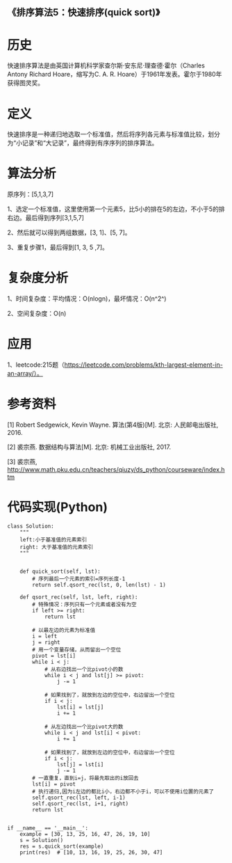 《排序算法5：快速排序(quick sort)》
---------------------------------------------------------

# 历史

快速排序算法是由英国计算机科学家查尔斯·安东尼·理查德·霍尔（Charles Antony Richard Hoare，缩写为C. A. R. Hoare）于1961年发表。霍尔于1980年获得图灵奖。                                       

# 定义

快速排序是一种递归地选取一个标准值，然后将序列各元素与标准值比较，划分为“小记录”和“大记录”，最终得到有序序列的排序算法。

# 算法分析

原序列：[5,1,3,7]

1、选定一个标准值，这里使用第一个元素5，比5小的排在5的左边，不小于5的排右边。最后得到序列[3,1,5,7]

2、然后就可以得到两组数据，[3, 1]、[5, 7]。

3、重复步骤1，最后得到[1, 3, 5 ,7]。

# 复杂度分析

1、时间复杂度：平均情况：O(nlogn)，最坏情况：O(n^2^)

2、空间复杂度：O(n)

# 应用

1、leetcode:215题（https://leetcode.com/problems/kth-largest-element-in-an-array/）。

# 参考资料

[1] Robert Sedgewick, Kevin Wayne. 算法(第4版)[M]. 北京: 人民邮电出版社, 2016.

[2] 裘宗燕. 数据结构与算法[M]. 北京:  机械工业出版社, 2017.

[3] 裘宗燕, http://www.math.pku.edu.cn/teachers/qiuzy/ds_python/courseware/index.htm

# 代码实现(Python)

```
class Solution:
    """
    left:小于基准值的元素索引
    right: 大于基准值的元素索引
    """


    def quick_sort(self, lst):
        # 序列最后一个元素的索引=序列长度-1
        return self.qsort_rec(lst, 0, len(lst) - 1)

    def qsort_rec(self, lst, left, right):
        # 特殊情况：序列只有一个元素或者没有为空
        if left >= right:
            return lst

        # 以最左边的元素为标准值
        i = left
        j = right
        # 用一个变量存储，从而留出一个空位
        pivot = lst[i]
        while i < j:
            # 从右边找出一个比pivot小的数
            while i < j and lst[j] >= pivot:
                j -= 1

            # 如果找到了，就放到左边的空位中，右边留出一个空位
            if i < j:  
                lst[i] = lst[j]
                i += 1

            # 从左边找出一个比pivot大的数
            while i < j and lst[i] < pivot:
                i += 1

            # 如果找到了，就放到左边的空位中，右边留出一个空位
            if i < j:
                lst[j] = lst[i]
                j -= 1
        # 一直重复，直到i=j，将最先取出的i放回去
        lst[i] = pivot
        # 执行递归,因为i左边的都比i小，右边都不小于i，可以不使用i位置的元素了
        self.qsort_rec(lst, left, i-1)
        self.qsort_rec(lst, i+1, right)
        return lst


if __name__ == '__main__':
    example = [30, 13, 25, 16, 47, 26, 19, 10]
    s = Solution()
    res = s.quick_sort(example)
    print(res)  # [10, 13, 16, 19, 25, 26, 30, 47]

```

